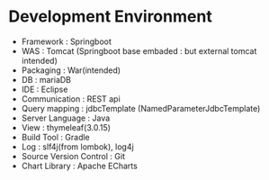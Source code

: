 # Development Environment
- Framework : Springboot
- WAS : Tomcat (Springboot base embaded : but external tomcat intended)
- Packaging : War(intended)
- DB : mariaDB
- IDE : Eclipse
- Communication : REST api
- Query mapping : jdbcTemplate (NamedParameterJdbcTemplate)
- Server Language : Java
- View : thymeleaf(3.0.15)
- Build Tool : Gradle
- Log : slf4j(from lombok), log4j
- Source Version Control : Git
- Chart Library : Apache ECharts